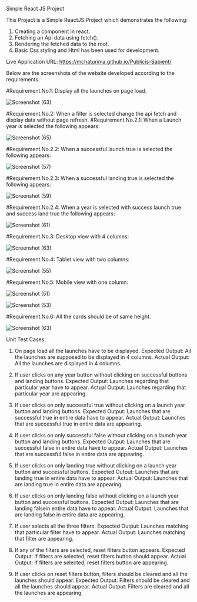 Simple React JS Project

This Project is a Simple ReactJS Project which demonstrates the following:

1. Creating a component in react.
2. Fetching an Api data using fetch().
3. Rendering the fetched data to the root.
4. Basic Css styling and Html has been used for development.

Live Application URL:
https://mchaturima.github.io/Publicis-Sapient/

Below are the screenshots of the website developed according to the requirements:

#Requirement.No.1: Display all the launches on page load.

![Screenshot (63)](https://user-images.githubusercontent.com/50954235/91216722-0cf63880-e734-11ea-9a99-f23ce2fd5287.png)


#Requirement.No.2: When a filter is selected change the api fetch and display data without page refresh.
  #Requirement.No.2.1: When a Launch year is selected the following appears:

![Screenshot (65)](https://user-images.githubusercontent.com/50954235/91216924-58a8e200-e734-11ea-9f29-509c9e16afad.png)

 #Requirement.No.2.2: When a successful launch true is selected the following appears:

![Screenshot (57)](https://user-images.githubusercontent.com/50954235/91216237-3febfc80-e733-11ea-817b-db98721c63b9.png)


 #Requirement.No.2.3: When a successful landing true is selected the following appears:

![Screenshot (59)](https://user-images.githubusercontent.com/50954235/91216446-98bb9500-e733-11ea-8567-f1586832e533.png)


 #Requirement.No.2.4: When a year is selected with success launch true and success land true the following appears:

![Screenshot (61)](https://user-images.githubusercontent.com/50954235/91216542-c7d20680-e733-11ea-9fdc-4e9dc93aad0a.png)


#Requirement.No.3: Desktop view with 4 columns:

![Screenshot (63)](https://user-images.githubusercontent.com/50954235/91216722-0cf63880-e734-11ea-9a99-f23ce2fd5287.png)

#Requirement.No.4: Tablet view with two columns:

![Screenshot (55)](https://user-images.githubusercontent.com/50954235/91215928-c8b66880-e732-11ea-9faa-6753ce7147a6.png)


#Requirement.No.5: Mobile view with one column:

![Screenshot (51)](https://user-images.githubusercontent.com/50954235/90983295-a386f600-e58a-11ea-8e72-7b0ffd61ee40.png)

![Screenshot (53)](https://user-images.githubusercontent.com/50954235/90983350-0e383180-e58b-11ea-97bd-076bd606a4c7.png)

#Requirement.No.6: All the cards should be of same height.

![Screenshot (63)](https://user-images.githubusercontent.com/50954235/91216722-0cf63880-e734-11ea-9a99-f23ce2fd5287.png)

Unit Test Cases:

1. On page load all the launches have to be displayed.
   Expected Output: All the launches are supposed to be displayed in 4 columns.
   Actual Output: All the launches are displayed in 4 columns.

2. If user clicks on any year button without clicking on successful buttons and landing buttons.
    Expected Output: Launches regarding that particular year have to appear.
    Actual Output: Launches regarding that particular year are appearing.

3. If user clicks on only successful true without clicking on a launch year button and landing buttons.
    Expected Output: Launches that are successful true in entire data have to appear.
    Actual Output: Launches that are successful true in entire data are appearing.

4. If user clicks on only successful false without clicking on a launch year button and landing buttons.
    Expected Output: Launches that are successful false in entire data have to appear.
    Actual Output: Launches that are successful false in entire data are appearing.

5. If user clicks on only landing true without clicking on a launch year button and successful buttons.
    Expected Output: Launches that are landing true in entire data have to appear.
    Actual Output: Launches that are landing true in entire data are appearing.

6. If user clicks on only landing false without clicking on a launch year button and successful buttons.
    Expected Output: Launches that are landing falsein entire data have to appear.
    Actual Output: Launches that are landing false in entire data are appearing.

7. If user selects all the three filters.
    Expected Output: Launches matching that particular filter have to appear.
    Actual Output: Launches matching that filter are appearing.

8. If any of the filters are selected, reset filters button appears.
    Expected Output: If filters are selected, reset filters button should appear.
    Actual Output: If filters are selected, reset filters button are appearing.

9. If user clicks on reset filters button, filters should be cleared and all the launches should appear.
    Expected Output: Filters should be cleared and all the launches should appear.
    Actual Output: Filters are cleared and all the launches are appearing.
